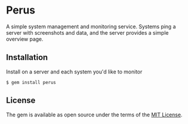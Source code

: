 # Perus

A simple system management and monitoring service. Systems ping a server with screenshots and data, and the server provides a simple overview page.


## Installation

Install on a server and each system you'd like to monitor

    $ gem install perus


## License

The gem is available as open source under the terms of the [MIT License](http://opensource.org/licenses/MIT).

